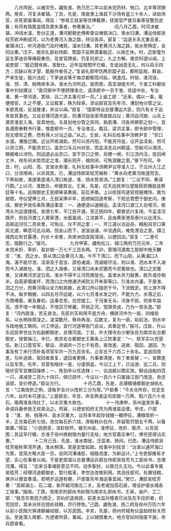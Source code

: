 <!-- { "loadSidebar": true } -->
　　八月丙辰，以被灾伤，蠲免淮、扬万历二年以前未完药材、牲口、北羊等项银两。癸亥，河复决崔镇。丁丑，先是，南直隶上海县下沙场有盗三十余人，进劫场官，杀死家属事闻。得旨：“参政王叔呆等住俸戴罪，抚按官严督兵备等官整饬武备；有司有隐匿盗情及累失事者，参奏重治。”
　　
　　闰八月乙酉，时河决崔镇，冲阔水溜，势分正道，漕河都御史傅希挚议堵筑决口，束水归漕。漕运侍郎吴桂芳欲冲刷成河，以为老黄河入海之路，持议各异。部复：“运道关系尤重且紧，崔镇决口，听河道衙门及时堵筑，溜水归漕。其老黄河入海之路，俟水势稍定，会同议奏。”戊子，南京礼部右侍郎、管国子监祭酒事殷迈，以病乞休。时，迈家僮为监生茅迪吉等痛殴重伤，及堂官牌谕，仍复抗拒之，久之方解。南京科道以闻。上谕吏部：“殷迈既有疾，准致仕。近年监规颓坏已极，生徒凶恶无礼，何以风示四方；员缺以有才望、能振作者任之。”复谕礼部申饬两京国子监，都照监规、敕谕，严率生徒，振兴法纪；下茅迪吉等于南京都察院问拟，俱遣戍。时徐、淮河涨，宿、邳、清、桃两岸多决，淮水为河所迫，徙而南，高宝湖堤大坏。于是工科都给事中刘铉建议：“南河郎中不便顾理淮北，请添郎中一员于淮、徐适中处，专治淮、黄一带河道，其徐、吕二洪主事可并一员。”上谕工部：“近来，偶以一事，辄便增官，久之不便，又议裁革，殊为轻率。添设部官及先年河、漕划地分管之议，本欲责成，反滋推诿，并议以闻。”部复：“国家特设总督漕运大臣，则凡有关于运务皆其事也。又设总理河道大臣，则漕河自张家湾直抵瓜仪；黄河自河南、山东上源至淮安入海，皆其地也。与其划地分管之异同，孰若漕、河各供厥职之划一。宜各遵原奉敕书行事，惟差郎中一员，专治淮北，裁吕、梁洪主事，即令郎中管理，则无增官之费，而有得人分治之益。”从之。壬辰，礼科左给事中汤聘尹言：“京口水涸，漕挽愆期。近议开练湖矣。然可以资丹阳，不能资丹徒，议开孟渎矣，然可以资江阴，不能资京口。盖京口与瓜州对垒，而孟渎去瓜州颇遥，空船可以溯流，粮艘难以涉险。则运道必出京口，宜于京口之傍，另建一闸，引江流内注，低旧闸丈许，视冬间水势而定之准，潮长则开，缩则闭，可免涸辙之患。”章下所司。辛丑，时，山阳、高、宝淮水弥漫，礼科左给事中汤聘尹议导淮入江，于瓜州入江之口，分流增闸，以杀其势。已，漕运侍郎吴桂芳揭称：“黄水向老黄河故道而去，下奔如驶，淮遂乘虚涌入清口故道，淮、扬水势渐消。”工部复：“二议不同，奏请行勘。”上以河、淮既合，命寝其议。壬寅，先是，应天巡抚宋仪望报获拒捕盐徒蔡廷等十名。巡按御史王民顺审录奏报，前后矛盾。上以抚按司道官捏报掩饰，致为抵牾，夺仪望俸三月，王叔呆俸半年，民顺候回道考察，下把总管懋于御史问。庚戌，御史尹良任条陈漕运事宜：一、通便道以速粮运。孟渎河口渡江入白塔河，抵湾头为运道捷径。宣德七年，平江伯开通，至正统四年，都督武兴复闭。今孟渎河既开，则自河渡江入黄家港，水面虽阔，江流甚平，且由黄家港至泰兴以达湾头、高邮运河仅二百余里，可免瓜、仪不测之患；一、开江道以泊运舟。粮船自京口乘风北渡，瞬息可达瓜闸。但金山而下，波浪汹涌，中流遇风，难免漂泊之患。镇江城西北有甘露港，约长十余里，夹岸洲田宜挑深阔，以便回泊。”部复：“二港可否，踏勘行之。”报可。
　　
　　九月甲寅，蠲免松江、镇江两府万历元年、二年未完米折、草折、盐钞银一万七千三百余两。丁卯，管理河道南工部郎中施天麟言：“淮、泗之水，原从清口会黄河入海。今不下清口，而下山阳，从黄浦口入海。浦不能尽泄，淫渐及于高宝、邵伯诸湖，而湖堤尽没，则以淮、泗水本不入湖而今入湖故也。淮、泗之入湖者，又缘清口尚未淤塞而今淤塞故也。清口之淤塞者，又缘黄河淤淀日高，淮水不得不让河而南徙也。盖淮水并力敌黄，胜负或亦相半。自高家堰废坏，而清口之内傍通济闸则又开朱家等口，引淮水内灌。于是淮、泗之力分，而黄河得以全力制其敝，此清口所以独淤于今。下流既淤，则上游不得不决。每岁粮艘，以四五月尽运堤，以六七月淮水发之时，不能为力，水落之后，方图堵塞。甫及春初，运事忽至，仅完堤工，于河身无与。河身不挑，则来年益高。须不惜一年粮运，不惜百万帑藏，开挑正河，宽限责成，乃为一劳永逸。”部复：“河内疏浚，苦无良法。先臣刘天和用平底方舟，横排河中为一层，四维拴系，以长柄铁爬浚之。浚深数尺，移舟再浚。后数丈，复为一层，如前法，则水中与陆地施工略同。兴工停运，宜行河道等衙门会议，具奏定夺。”报可。戊辰，升山东巡抚李世达为右副都御史，总理河道。丁丑，升大理寺右少卿张岳为南京右佥都御史，提督操江。辛巳，南京右佥都御史王篆条上江防事宜：“一、核军实以充营伍。新江口营官军，额设、添调共一万七千有奇。查改差、逃故、取回、退回、为事及有丁未行顶补各项官军共一万九百余名，止存五千六百二十余名。宜追回改差，勾补逃故，取回者查复，退回者更换，为事者清提，有丁者查替；一、省繁差以旨军劳。先年，京营有暗伏一差，分遣弭盗，今沿江上下，已设游、巡二兵，则暗伏官军宜撤回操练；一、拣劲卒以任选锋；一、议战舰以图实效。额设战船四百一只，递减至二百九十四只，俱已损坏，今议以一百六十只属操江衙门改造，余还该部，变价停造。”部议允行。
　　
　　十月乙酉，先是，总理粮储都御史胡执礼言：“江南改折之例，请每岁会计以改折三分为常。”户部奏：“今太仓所存，仅足支六年，此时未可遽议。”上是部言。辛丑，命支两淮运司库银一万两、稻六百六十余石，赈两淮各场灶丁，以水灾重大故也。
　　
　　十一月庚申，苏州盗发失事，命调兵备参政王叔杲治之。丙寅，以德安知府王凭为两淮盐运使。甲戌，户部复：“淮、扬、桃等州、县水灾重大，议将本年起存钱粮一概停征，漕粮改折一半，正兑每石折七钱，改兑每石折六钱，席板耗价在内，并留赃罚银五千两，以备赈粟。”得旨：“小民困苦，深轸朕怀。被灾州县，准停征、改折、赈济，以苏民困；其运军行粮，亦准于徐州商税银内量行支给。地方官着实奉行，俾穷民得沾实惠。”
　　
　　十二月己丑，先是，淮水南徙，泛滥淮、扬间。已而，漕运侍郎吴桂芳报称草湾开通，淮水稍落。至是淤垫如故。给事中刘铉言：“治淮以通开海口为策，宜简方略大臣一员，会同河漕诸臣，相踏咨度，为新运计。”上令吏部推有才望，实心任事者以闻。于是吏部请以总督漕运兵部左侍郎吴桂芳为工部尚书，总理河漕。得旨：“迩来当事诸臣意见不同，动多掣肘，以致日久无功。今以此事专属吴桂芳；经理河道都御史，暂行裁革，李世达改推别用。其选任部司，处置钱粮，俱许以便宜奏请。若明岁运道有梗，户部查先年海运事宜闻。”癸巳，漕臣吴桂芳奏：“高邮湖土、石二堤，新开越河南北二关，及老堤加高石层，增设护堤水城各工竣事。”报闻。丁酉，改南京刑部尚书赵锦为南京礼部尚书。壬寅，谕户、工二部：“朕念东南民力困乏，苏杭织造病民，前差太监孙隆查已派及在手应织者，织完回京，其未派并应措处钱粮，尽行停免。”己酉，蠲免淮、扬二府及徐州万历六年以前小民拖欠驿递额编站银，以苏民困。辛亥，先是，扬州府城有伙盗劫财斩关而出。至是潜入南都，为逻者所获，事闻。上以贼情重大，地方官如何隐匿不报，命兵部查看。
　　

